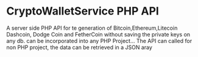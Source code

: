 # CryptoWalletService PHP API
A server side PHP API for te generation of Bitcoin,Ethereum,Litecoin Dashcoin, Dodge Coin and FetherCoin without saving the private keys on any db.
can be incorporated into any PHP Project...
The API can called for non PHP project, the data can be retrieved in a JSON aray
